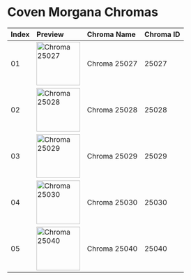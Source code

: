 # Coven Morgana Chromas

| Index | Preview | Chroma Name | Chroma ID |
|:---|:---|:---|:---|
| 01 | <img src='https://raw.communitydragon.org/latest/plugins/rcp-be-lol-game-data/global/default/v1/champion-chroma-images/25/25027.png' alt='Chroma 25027' width='100'> | Chroma 25027 | 25027 |
| 02 | <img src='https://raw.communitydragon.org/latest/plugins/rcp-be-lol-game-data/global/default/v1/champion-chroma-images/25/25028.png' alt='Chroma 25028' width='100'> | Chroma 25028 | 25028 |
| 03 | <img src='https://raw.communitydragon.org/latest/plugins/rcp-be-lol-game-data/global/default/v1/champion-chroma-images/25/25029.png' alt='Chroma 25029' width='100'> | Chroma 25029 | 25029 |
| 04 | <img src='https://raw.communitydragon.org/latest/plugins/rcp-be-lol-game-data/global/default/v1/champion-chroma-images/25/25030.png' alt='Chroma 25030' width='100'> | Chroma 25030 | 25030 |
| 05 | <img src='https://raw.communitydragon.org/latest/plugins/rcp-be-lol-game-data/global/default/v1/champion-chroma-images/25/25040.png' alt='Chroma 25040' width='100'> | Chroma 25040 | 25040 |
